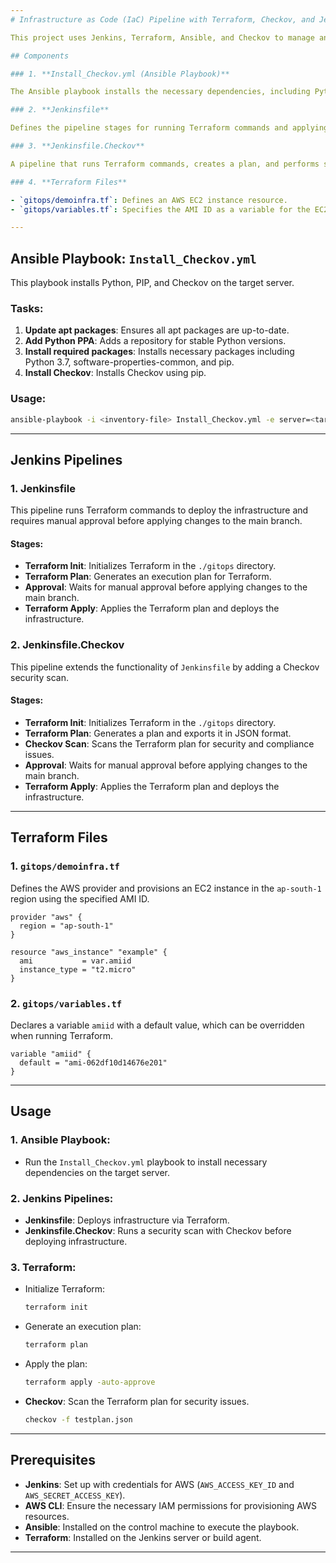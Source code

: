 ```yaml
---
# Infrastructure as Code (IaC) Pipeline with Terraform, Checkov, and Jenkins

This project uses Jenkins, Terraform, Ansible, and Checkov to manage and verify infrastructure as code (IaC). The pipeline automates the deployment of AWS resources with Terraform and scans for potential misconfigurations using Checkov.

## Components

### 1. **Install_Checkov.yml (Ansible Playbook)**

The Ansible playbook installs the necessary dependencies, including Python, PIP, and Checkov, on a target server.

### 2. **Jenkinsfile**

Defines the pipeline stages for running Terraform commands and applying infrastructure changes.

### 3. **Jenkinsfile.Checkov**

A pipeline that runs Terraform commands, creates a plan, and performs security and compliance scans on the infrastructure plan using Checkov.

### 4. **Terraform Files**

- `gitops/demoinfra.tf`: Defines an AWS EC2 instance resource.
- `gitops/variables.tf`: Specifies the AMI ID as a variable for the EC2 instance.

---
```


## Ansible Playbook: `Install_Checkov.yml`

This playbook installs Python, PIP, and Checkov on the target server.

### Tasks:

1. **Update apt packages**: Ensures all apt packages are up-to-date.
2. **Add Python PPA**: Adds a repository for stable Python versions.
3. **Install required packages**: Installs necessary packages including Python 3.7, software-properties-common, and pip.
4. **Install Checkov**: Installs Checkov using pip.

### Usage:

```bash
ansible-playbook -i <inventory-file> Install_Checkov.yml -e server=<target-server>
```

---

## Jenkins Pipelines

### 1. **Jenkinsfile**

This pipeline runs Terraform commands to deploy the infrastructure and requires manual approval before applying changes to the main branch.

#### Stages:

- **Terraform Init**: Initializes Terraform in the `./gitops` directory.
- **Terraform Plan**: Generates an execution plan for Terraform.
- **Approval**: Waits for manual approval before applying changes to the main branch.
- **Terraform Apply**: Applies the Terraform plan and deploys the infrastructure.

### 2. **Jenkinsfile.Checkov**

This pipeline extends the functionality of `Jenkinsfile` by adding a Checkov security scan.

#### Stages:

- **Terraform Init**: Initializes Terraform in the `./gitops` directory.
- **Terraform Plan**: Generates a plan and exports it in JSON format.
- **Checkov Scan**: Scans the Terraform plan for security and compliance issues.
- **Approval**: Waits for manual approval before applying changes to the main branch.
- **Terraform Apply**: Applies the Terraform plan and deploys the infrastructure.

---

## Terraform Files

### 1. `gitops/demoinfra.tf`

Defines the AWS provider and provisions an EC2 instance in the `ap-south-1` region using the specified AMI ID.

```hcl
provider "aws" {
  region = "ap-south-1"
}

resource "aws_instance" "example" {
  ami           = var.amiid
  instance_type = "t2.micro"
}
```

### 2. `gitops/variables.tf`

Declares a variable `amiid` with a default value, which can be overridden when running Terraform.

```hcl
variable "amiid" {
  default = "ami-062df10d14676e201"
}
```

---

## Usage

### 1. **Ansible Playbook:**

- Run the `Install_Checkov.yml` playbook to install necessary dependencies on the target server.

### 2. **Jenkins Pipelines:**

- **Jenkinsfile**: Deploys infrastructure via Terraform.
- **Jenkinsfile.Checkov**: Runs a security scan with Checkov before deploying infrastructure.

### 3. **Terraform:**

- Initialize Terraform:

  ```bash
  terraform init
  ```

- Generate an execution plan:

  ```bash
  terraform plan
  ```

- Apply the plan:

  ```bash
  terraform apply -auto-approve
  ```

- **Checkov**: Scan the Terraform plan for security issues.

  ```bash
  checkov -f testplan.json
  ```

---

## Prerequisites

- **Jenkins**: Set up with credentials for AWS (`AWS_ACCESS_KEY_ID` and `AWS_SECRET_ACCESS_KEY`).
- **AWS CLI**: Ensure the necessary IAM permissions for provisioning AWS resources.
- **Ansible**: Installed on the control machine to execute the playbook.
- **Terraform**: Installed on the Jenkins server or build agent.

---
